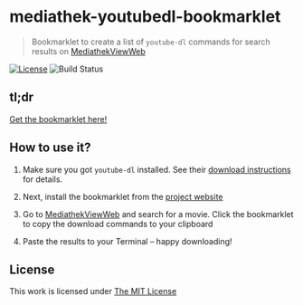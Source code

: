 # mediathek-youtubedl-bookmarklet

> Bookmarklet to create a list of `youtube-dl` commands for search results on [MediathekViewWeb](http://mediathekviewweb.de/)

[![License](https://img.shields.io/github/license/idleberg/get-cover-bookmarklet?color=blue&style=for-the-badge)](https://github.com/idleberg/get-cover-bookmarklet/blob/gh-pages/LICENSE)
![Build Status](https://img.shields.io/github/actions/workflow/status/idleberg/get-cover-bookmarklet/gh-pages.yml?style=for-the-badge)

## tl;dr

[Get the bookmarklet here!][website]

## How to use it?

1. Make sure you got `youtube-dl` installed. See their [download instructions](http://ytdl-org.github.io/youtube-dl/download.html) for details.

2. Next, install the bookmarklet from the [project website][website]

3. Go to [MediathekViewWeb](http://mediathekviewweb.de/) and search for a movie. Click the bookmarklet to copy the download commands to your clipboard

4. Paste the results to your Terminal – happy downloading!

## License

This work is licensed under [The MIT License](https://opensource.org/licenses/MIT)

[website]: https://idleberg.github.io/mediathek-youtubedl-bookmarklet/
